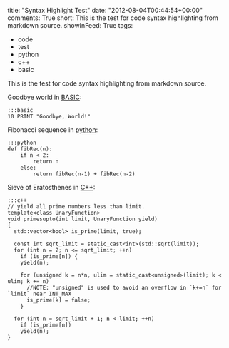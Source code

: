 title: "Syntax Highlight Test"
date: "2012-08-04T00:44:54+00:00"
comments: True
short: This is the test for code syntax highlighting from markdown source.
showInFeed: True
tags:
- code
- test
- python
- c++
- basic 

This is the test for code syntax highlighting from markdown source.

Goodbye world in [BASIC][bas]:

    :::basic
    10 PRINT "Goodbye, World!"

Fibonacci sequence in [python][py]:

    :::python
    def fibRec(n):
        if n < 2:
            return n
        else:
            return fibRec(n-1) + fibRec(n-2)

Sieve of Eratosthenes in [C++][cpp]:

    :::c++
    // yield all prime numbers less than limit. 
    template<class UnaryFunction>
    void primesupto(int limit, UnaryFunction yield)
    {
      std::vector<bool> is_prime(limit, true);
     
      const int sqrt_limit = static_cast<int>(std::sqrt(limit));
      for (int n = 2; n <= sqrt_limit; ++n)
        if (is_prime[n]) {
        yield(n);
     
        for (unsigned k = n*n, ulim = static_cast<unsigned>(limit); k < ulim; k += n) 
          //NOTE: "unsigned" is used to avoid an overflow in `k+=n` for `limit` near INT_MAX
          is_prime[k] = false;
        }
     
      for (int n = sqrt_limit + 1; n < limit; ++n)
        if (is_prime[n])
        yield(n);
    }

[bas]: http://rosettacode.org/wiki/Hello_world#BASIC
[py]: http://rosettacode.org/wiki/Fibonacci_sequence#Python
[cpp]: http://rosettacode.org/wiki/Sieve_of_Eratosthenes#C.2B.2B
